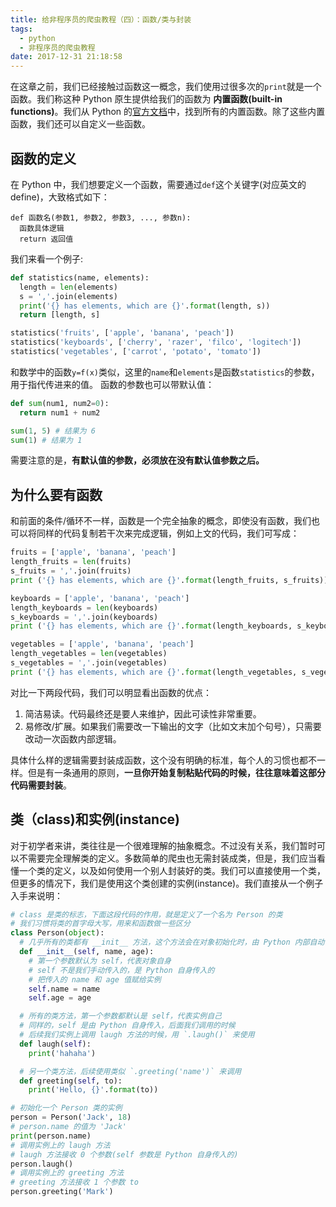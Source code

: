 ```yaml
---
title: 给非程序员的爬虫教程（四）：函数/类与封装
tags:
  - python
  - 非程序员的爬虫教程
date: 2017-12-31 21:18:58
---
```


在这章之前，我们已经接触过函数这一概念，我们使用过很多次的`print`就是一个函数。我们称这种 Python 原生提供给我们的函数为 **内置函数(built-in functions)**。我们从 Python 的[官方文档](https://docs.python.org/3/library/functions.html)中，找到所有的内置函数。除了这些内置函数，我们还可以自定义一些函数。

<!-- more -->
## 函数的定义
在 Python 中，我们想要定义一个函数，需要通过`def`这个关键字(对应英文的 define)，大致格式如下：
```
def 函数名(参数1, 参数2, 参数3, ..., 参数n):
  函数具体逻辑
  return 返回值
```
我们来看一个例子:
```python
def statistics(name, elements):
  length = len(elements)
  s = ','.join(elements)
  print('{} has elements, which are {}'.format(length, s))
  return [length, s]

statistics('fruits', ['apple', 'banana', 'peach'])
statistics('keyboards', ['cherry', 'razer', 'filco', 'logitech'])
statistics('vegetables', ['carrot', 'potato', 'tomato'])
```
和数学中的函数`y=f(x)`类似，这里的`name`和`elements`是函数`statistics`的参数，用于指代传进来的值。
函数的参数也可以带默认值：
```python
def sum(num1, num2=0):
  return num1 + num2

sum(1, 5) # 结果为 6
sum(1) # 结果为 1
```
需要注意的是，**有默认值的参数，必须放在没有默认值参数之后。**

## 为什么要有函数
和前面的条件/循环不一样，函数是一个完全抽象的概念，即使没有函数，我们也可以将同样的代码复制若干次来完成逻辑，例如上文的代码，我们可写成：
```python
fruits = ['apple', 'banana', 'peach']
length_fruits = len(fruits)
s_fruits = ','.join(fruits)
print ('{} has elements, which are {}'.format(length_fruits, s_fruits))

keyboards = ['apple', 'banana', 'peach']
length_keyboards = len(keyboards)
s_keyboards = ','.join(keyboards)
print ('{} has elements, which are {}'.format(length_keyboards, s_keyboards))

vegetables = ['apple', 'banana', 'peach']
length_vegetables = len(vegetables)
s_vegetables = ','.join(vegetables)
print ('{} has elements, which are {}'.format(length_vegetables, s_vegetables))
```
对比一下两段代码，我们可以明显看出函数的优点：
1. 简洁易读。代码最终还是要人来维护，因此可读性非常重要。
2. 易修改/扩展。如果我们需要改一下输出的文字（比如文末加个句号），只需要改动一次函数内部逻辑。

具体什么样的逻辑需要封装成函数，这个没有明确的标准，每个人的习惯也都不一样。但是有一条通用的原则，**一旦你开始复制粘贴代码的时候，往往意味着这部分代码需要封装**。

## 类（class)和实例(instance)
对于初学者来讲，类往往是一个很难理解的抽象概念。不过没有关系，我们暂时可以不需要完全理解类的定义。多数简单的爬虫也无需封装成类，但是，我们应当看懂一个类的定义，以及如何使用一个别人封装好的类。我们可以直接使用一个类，但更多的情况下，我们是使用这个类创建的实例(instance)。我们直接从一个例子入手来说明：
```python
# class 是类的标志，下面这段代码的作用，就是定义了一个名为 Person 的类
# 我们习惯将类的首字母大写，用来和函数做一些区分
class Person(object):
  # 几乎所有的类都有 __init__ 方法，这个方法会在对象初始化时，由 Python 内部自动调用，一般不手动调用
  def __init__(self, name, age):
    # 第一个参数默认为 self，代表对象自身
    # self 不是我们手动传入的，是 Python 自身传入的
    # 把传入的 name 和 age 值赋给实例
    self.name = name
    self.age = age

  # 所有的类方法，第一个参数都默认是 self，代表实例自己
  # 同样的，self 是由 Python 自身传入，后面我们调用的时候
  # 后续我们实例上调用 laugh 方法的时候，用 `.laugh()` 来使用
  def laugh(self):
    print('hahaha')

  # 另一个类方法，后续使用类似 `.greeting('name')` 来调用
  def greeting(self, to):
    print('Hello, {}'.format(to))

# 初始化一个 Person 类的实例
person = Person('Jack', 18)
# person.name 的值为 'Jack'
print(person.name)
# 调用实例上的 laugh 方法
# laugh 方法接收 0 个参数(self 参数是 Python 自身传入的)
person.laugh()
# 调用实例上的 greeting 方法
# greeting 方法接收 1 个参数 to
person.greeting('Mark')
```